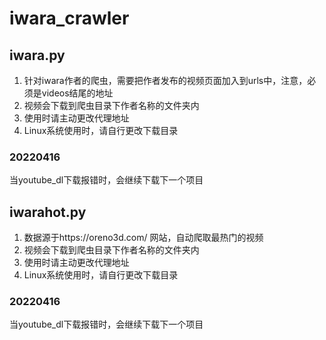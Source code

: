 # iwara_crawler
## iwara.py
1. 针对iwara作者的爬虫，需要把作者发布的视频页面加入到urls中，注意，必须是videos结尾的地址
2. 视频会下载到爬虫目录下作者名称的文件夹内
3. 使用时请主动更改代理地址
4. Linux系统使用时，请自行更改下载目录
### 20220416
当youtube_dl下载报错时，会继续下载下一个项目
## iwarahot.py
1. 数据源于https://oreno3d.com/ 网站，自动爬取最热门的视频
2. 视频会下载到爬虫目录下作者名称的文件夹内
3. 使用时请主动更改代理地址
4. Linux系统使用时，请自行更改下载目录
### 20220416
当youtube_dl下载报错时，会继续下载下一个项目
